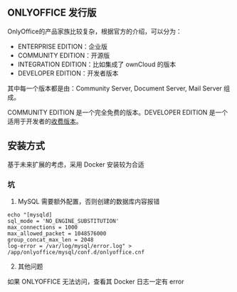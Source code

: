 ## ONLYOFFICE 发行版

OnlyOffice的产品家族比较复杂，根据官方的介绍，可以分为：

* ENTERPRISE EDITION：企业版
* COMMUNITY EDITION：开源版
* INTEGRATION EDITION：比如集成了 ownCloud 的版本
* DEVELOPER EDITION：开发者版本

其中每一个版本都是由：Community Server, Document Server, Mail Server 组成。  


COMMUNITY EDITION 是一个完全免费的版本。DEVELOPER EDITION 是一个适用于开发者的[收费版本](https://www.onlyoffice.com/zh/developer-edition-prices.aspx)。

## 安装方式

基于未来扩展的考虑，采用 Docker 安装较为合适

### 坑

1. MySQL 需要额外配置，否则创建的数据库内容报错
```
echo "[mysqld]
sql_mode = 'NO_ENGINE_SUBSTITUTION'
max_connections = 1000
max_allowed_packet = 1048576000
group_concat_max_len = 2048
log-error = /var/log/mysql/error.log" > /app/onlyoffice/mysql/conf.d/onlyoffice.cnf
```

2. 其他问题

如果 ONLYOFFICE 无法访问，查看其 Docker 日志一定有 error
